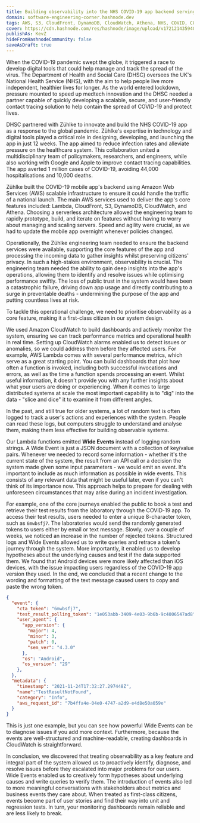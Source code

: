 ```yaml
---
title: Building observability into the NHS COVID-19 app backend serving 22 million users
domain: software-engineering-corner.hashnode.dev
tags: AWS, S3, CloudFront, DynamoDB, CloudWatch, Athena, NHS, COVID, COVID-19, logs, logging, structured, JSON, observability, dashboards, monitoring, traceability, telemetry, Java, Kotlin, engineering, DHSC, UK, government
cover: https://cdn.hashnode.com/res/hashnode/image/upload/v1721214359400/b5d75350-8c3f-4392-840b-a96520ab9f94.jpeg
publishAs: KevZ
hideFromHashnodeCommunity: false
saveAsDraft: true
---
```


When the COVID-19 pandemic swept the globe, it triggered a race to develop digital tools that could help manage and track the spread of the virus. The Department of Health and Social Care (DHSC) oversees the UK's National Health Service (NHS), with the aim to help people live more independent, healthier lives for longer. As the world entered lockdown, pressure mounted to speed up medtech innovation and the DHSC needed a partner capable of quickly developing a scalable, secure, and user-friendly contact tracing solution to help contain the spread of COVID-19 and protect lives.

DHSC partnered with Zühlke to innovate and build the NHS COVID-19 app as a response to the global pandemic. Zühlke's expertise in technology and digital tools played a critical role in designing, developing, and launching the app in just 12 weeks. The app aimed to reduce infection rates and alleviate pressure on the healthcare system. This collaboration united a multidisciplinary team of policymakers, researchers, and engineers, while also working with Google and Apple to improve contact tracing capabilities. The app averted 1 million cases of COVID-19, avoiding 44,000 hospitalisations and 10,000 deaths.

Zühlke built the COVID-19 mobile app's backend using Amazon Web Services (AWS) scalable infrastructure to ensure it could handle the traffic of a national launch. The main AWS services used to deliver the app's core features included: Lambda, CloudFront, S3, DynamoDB, CloudWatch, and Athena. Choosing a serverless architecture allowed the engineering team to rapidly prototype, build, and iterate on features without having to worry about managing and scaling servers. Speed and agility were crucial, as we had to update the mobile app overnight whenever policies changed.

Operationally, the Zühlke engineering team needed to ensure the backend services were available, supporting the core features of the app and processing the incoming data to gather insights whilst preserving citizens' privacy. In such a high-stakes environment, observability is crucial. The engineering team needed the ability to gain deep insights into the app's operations, allowing them to identify and resolve issues while optimising performance swiftly. The loss of public trust in the system would have been a catastrophic failure, driving down app usage and directly contributing to a surge in preventable deaths - undermining the purpose of the app and putting countless lives at risk.

To tackle this operational challenge, we need to prioritise observability as a core feature, making it a first-class citizen in our system design. 

We used Amazon CloudWatch to build dashboards and actively monitor the system, ensuring we can track performance metrics and operational health in real time. Setting up CloudWatch alarms enabled us to detect issues or anomalies, so we could address them before they affected users. For example, AWS Lambda comes with several performance metrics, which serve as a great starting point. You can build dashboards that plot how often a function is invoked, including both successful invocations and errors, as well as the time a function spends processing an event. Whilst useful information, it doesn't provide you with any further insights about what your users are doing or experiencing. When it comes to large distributed systems at scale the most important capability is to "dig" into the data - "slice and dice" it to examine it from different angles.

In the past, and still true for older systems, a lot of random text is often logged to track a user's actions and experiences with the system. People can read these logs, but computers struggle to understand and analyse them, making them less effective for building observable systems.

Our Lambda functions emitted **Wide Events** instead of logging random strings. A Wide Event is just a JSON document with a collection of key/value pairs. Whenever we needed to record some information - whether it's the current state of the system, the result from an API call or a decision the system made given some input parameters - we would emit an event. It's important to include as much information as possible in wide events. This consists of any relevant data that might be useful later, even if you can't think of its importance now. This approach helps to prepare for dealing with unforeseen circumstances that may arise during an incident investigation.

For example, one of the core journeys enabled the public to book a test and retrieve their test results from the laboratory through the COVID-19 app. To access their test results, users needed to enter a unique 8-character token, such as `6mwbsfj7`. The laboratories would send the randomly generated tokens to users either by email or text message. Slowly, over a couple of weeks, we noticed an increase in the number of rejected tokens. Structured logs and Wide Events allowed us to write queries and retrace a token's journey through the system. More importantly, it enabled us to develop hypotheses about the underlying causes and test if the data supported them. We found that Android devices were more likely affected than iOS devices, with the issue impacting users regardless of the COVID-19 app version they used. In the end, we concluded that a recent change to the wording and formatting of the text message caused users to copy and paste the wrong token.

```json
{
  "event": {
    "cta_token": "6mwbsfj7",
    "test_result_polling_token": "1e053abb-3409-4e03-9b6b-9c4006547ad8",
    "user_agent": {
      "app_version": {
        "major": 4,
        "minor": 3,
        "patch": 0,
        "sem_ver": "4.3.0"
      },
      "os": "Android",
      "os_version": "29"
    },
  },
  "metadata": {
    "timestamp": "2021-11-24T17:32:27.297448Z", 
    "name":"TestResultNotFound",
    "category": "Info",
    "aws_request_id": "7b4ffa4e-04e0-4747-a2d9-e4d8e50a059e"
  }
}
```

This is just one example, but you can see how powerful Wide Events can be to diagnose issues if you add more context. Furthermore, because the events are well-structured and machine-readable, creating dashboards in CloudWatch is straightforward.

In conclusion, we discovered that treating observability as a key feature and integral part of the system allowed us to proactively identify, diagnose, and resolve issues before they escalated into major problems for our users. Wide Events enabled us to creatively form hypotheses about underlying causes and write queries to verify them. The introduction of events also led to more meaningful conversations with stakeholders about metrics and business events they care about. 
When treated as first-class citizens, events become part of user stories and find their way into unit and regression tests. In turn, your monitoring dashboards remain reliable and are less likely to break.
